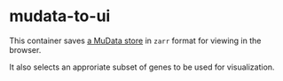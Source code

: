 # mudata-to-ui

This container saves [a MuData store](https://mudata.readthedocs.io/en/latest/api/generated/mudata.read_h5mu.html#mudata.read_h5mu) in `zarr` format for viewing in the browser.  

It also selects an approriate subset of genes to be used for visualization.